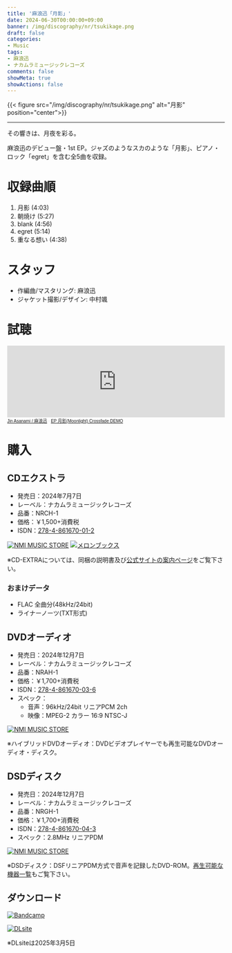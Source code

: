 ```yaml
---
title: '麻浪迅「月影」'
date: 2024-06-30T00:00:00+09:00
banner: /img/discography/nr/tsukikage.png
draft: false
categories:
- Music
tags:
- 麻浪迅
- ナカムラミュージックレコーズ
comments: false
showMeta: true
showActions: false
---
```


{{< figure src="/img/discography/nr/tsukikage.png" alt="月影" position="center">}}

-----

その響きは、月夜を彩る。

麻浪迅のデビュー盤・1st EP。ジャズのようなスカのような「月影」、ピアノ・ロック「egret」を含む全5曲を収録。

# 収録曲順
1. 月影 (4:03)
2. 朝焼け (5:27)
3. blank (4:56)
4. egret (5:14)
5. 重なる想い (4:38)

# スタッフ
- 作編曲/マスタリング: 麻浪迅
- ジャケット撮影/デザイン: 中村颯

# 試聴
<iframe width="100%" height="166" scrolling="no" frameborder="no" allow="autoplay" src="https://w.soundcloud.com/player/?url=https%3A//api.soundcloud.com/tracks/1848327477&color=%23ff5500&auto_play=false&hide_related=false&show_comments=true&show_user=true&show_reposts=false&show_teaser=true"></iframe><div style="font-size: 10px; color: #cccccc;line-break: anywhere;word-break: normal;overflow: hidden;white-space: nowrap;text-overflow: ellipsis; font-family: Interstate,Lucida Grande,Lucida Sans Unicode,Lucida Sans,Garuda,Verdana,Tahoma,sans-serif;font-weight: 100;"><a href="https://soundcloud.com/hayatehay" title="Jin Asanami / 麻浪迅" target="_blank">Jin Asanami / 麻浪迅</a> · <a href="https://soundcloud.com/hayatehay/tsukikage-crossfade" title="EP 月影(Moonlight) Crossfade DEMO" target="_blank">EP 月影(Moonlight) Crossfade DEMO</a></div>

# 購入
## CDエクストラ
- 発売日：2024年7月7日
- レーベル：ナカムラミュージックレコーズ
- 品番：NRCH-1
- 価格：￥1,500+消費税
- ISDN：[278-4-861670-01-2](https://isdn.jp/2784861670012)

<a href="https://nmimusic.booth.pm/items/5865685" target="_blank"><img src="/img/banner/nmi_music_store.png" alt="NMI MUSIC STORE"></a>
<a href="https://www.melonbooks.co.jp/detail/detail.php?product_id=2527472" target="_blank"><img src="/img/banner/melon_banner.gif" alt="メロンブックス"></a>

※CD-EXTRAについては、同梱の説明書及び[公式サイトの案内ページ](https://nmimusic.github.io/cdextra/)をご覧下さい。

### おまけデータ
- FLAC 全曲分(48kHz/24bit)
- ライナーノーツ(TXT形式)

## DVDオーディオ
- 発売日：2024年12月7日
- レーベル：ナカムラミュージックレコーズ
- 品番：NRAH-1
- 価格：￥1,700+消費税
- ISDN：[278-4-861670-03-6](https://isdn.jp/2784861670036)
- スペック：
    - 音声：96kHz/24bit リニアPCM 2ch
    - 映像：MPEG-2 カラー 16:9  NTSC-J

<a href="https://nmimusic.booth.pm/items/6320823" target="_blank"><img src="/img/banner/nmi_music_store.png" alt="NMI MUSIC STORE"></a>

※ハイブリッドDVDオーディオ：DVDビデオプレイヤーでも再生可能なDVDオーディオ・ディスク。

## DSDディスク
- 発売日：2024年12月7日
- レーベル：ナカムラミュージックレコーズ
- 品番：NRGH-1
- 価格：￥1,700+消費税
- ISDN：[278-4-861670-04-3](https://isdn.jp/2784861670043)
- スペック：2.8MHz リニアPDM

<a href="https://nmimusic.booth.pm/items/6308487" target="_blank"><img src="/img/banner/nmi_music_store.png" alt="NMI MUSIC STORE"></a>

※DSDディスク：DSFリニアPDM方式で音声を記録したDVD-ROM。[再生可能な機器一覧](https://nmimusic.github.io/dsd-disc-compatible-list)もご覧下さい。

## ダウンロード
<a href="https://jinasanami.bandcamp.com/album/tsukikage" target="_blank"><img src="/img/banner/bandcamp.png" alt="Bandcamp"></a>
<!--a href="https://www.dlsite.com/home/work/=/product_id/RJ01349990.html" target="_blank"><img src="/img/banner/dlsite.jpg" alt="DLsite"></a-->
<a href="https://www.dlsite.com/home/announce/=/product_id/RJ01349990.html" target="_blank"><img src="/img/banner/dlsite.jpg" alt="DLsite"></a>

※DLsiteは2025年3月5日
